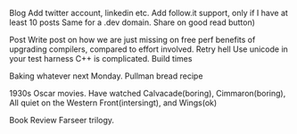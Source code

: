 Blog
Add twitter account, linkedin etc.
Add follow.it support, only if I have at least 10 posts
Same for a .dev domain.
Share on good read button)

Post 
Write post on how we are just missing on free perf benefits of upgrading compilers, compared to effort involved.
Retry hell
Use unicode in your test harness
C++ is complicated.
Build times

Baking whatever next Monday.
Pullman bread recipe

1930s Oscar movies.
Have watched Calvacade(boring), Cimmaron(boring), All quiet on the Western Front(intersingt), and Wings(ok)

Book Review
Farseer trilogy.



